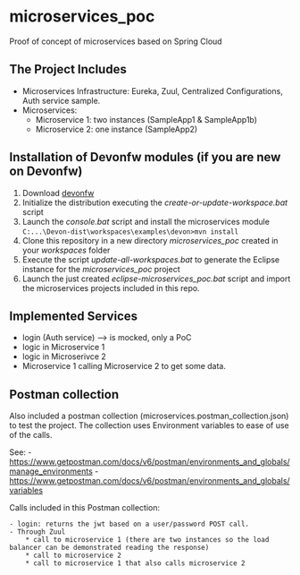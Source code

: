 # microservices_poc
Proof of concept of microservices based on Spring Cloud

## The Project Includes

  - Microservices Infrastructure: Eureka, Zuul, Centralized Configurations, Auth service sample.
  - Microservices:
    * Microservice 1: two instances (SampleApp1 & SampleApp1b)
    * Microservice 2: one instance (SampleApp2)

## Installation of Devonfw modules (if you are new on Devonfw)
  1. Download [devonfw](http://de-mucevolve02/files/devonfw/)
  2. Initialize the distribution executing the _create-or-update-workspace.bat_ script
  2. Launch the _console.bat_ script and install the microservices module
  	`C:...\Devon-dist\workspaces\examples\devon>mvn install`
  3. Clone this repository in a new directory _microservices_poc_ created in your _workspaces_ folder
  4. Execute the script _update-all-workspaces.bat_ to generate the Eclipse instance for the _microservices_poc_ project
  5. Launch the just created _eclipse-microservices_poc.bat_ script and import the microservices projects included in this repo.

## Implemented Services

  - login (Auth service) --> is mocked, only a PoC
  - logic in Microservice 1
  - logic in Microserivce 2
  - Microservice 1 calling Microservice 2 to get some data.

## Postman collection

  Also included a postman collection (microservices.postman_collection.json) to test the project. The collection uses Environment variables to ease of use of the calls.
  
  See:
    - https://www.getpostman.com/docs/v6/postman/environments_and_globals/manage_environments
	- https://www.getpostman.com/docs/v6/postman/environments_and_globals/variables
	
	
  Calls included in this Postman collection:
  
    - login: returns the jwt based on a user/password POST call.
    - Through Zuul
		* call to microservice 1 (there are two instances so the load balancer can be demonstrated reading the response)
		* call to microservice 2
		* call to microservice 1 that also calls microservice 2
		
